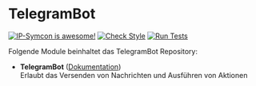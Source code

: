 # TelegramBot

[![IP-Symcon is awesome!](https://img.shields.io/badge/IP--Symcon-6.0-blue.svg)](https://www.symcon.de)
[![Check Style](https://github.com/symcon/TelegramBot/workflows/Check%20Style/badge.svg)](https://github.com/symcon/TelegramBot/actions)
[![Run Tests](https://github.com/symcon/TelegramBot/workflows/Run%20Tests/badge.svg)](https://github.com/symcon/TelegramBot/actions)

Folgende Module beinhaltet das TelegramBot Repository:

- __TelegramBot__ ([Dokumentation](TelegramBot))  
	Erlaubt das Versenden von Nachrichten und Ausführen von Aktionen
